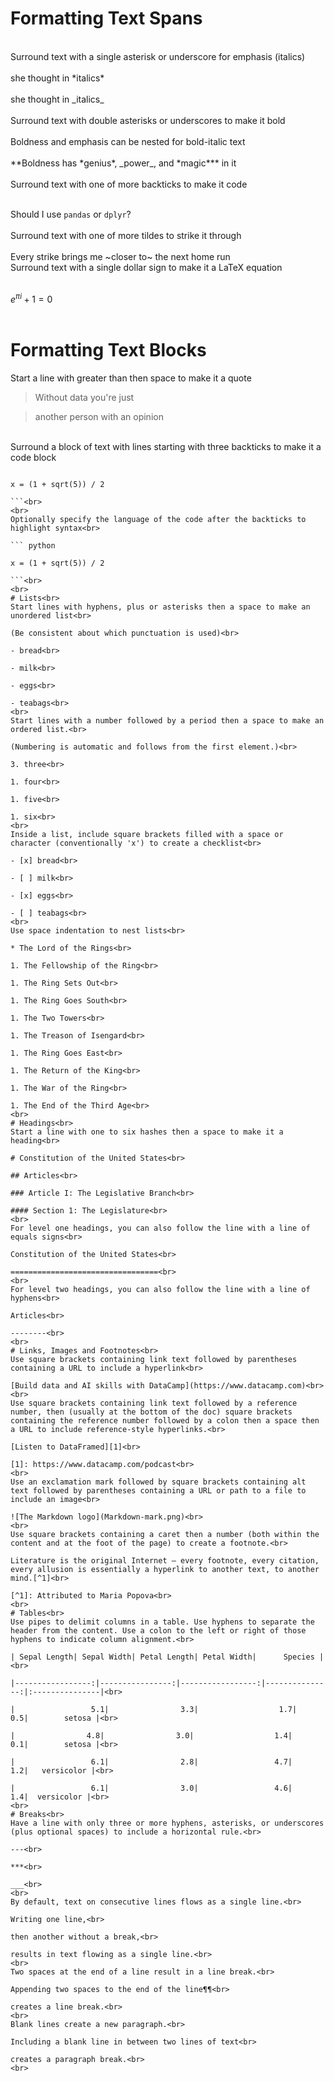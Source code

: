 # Formatting Text Spans<br>
<br>
Surround text with a single asterisk or underscore for emphasis (italics)<br>
<br>
she thought in *italics*<br>
<br>
she thought in _italics_<br>
<br>
Surround text with double asterisks or underscores to make it bold<br>
<br>
Boldness and emphasis can be nested for bold-italic text<br>
<br>
**Boldness has *genius*, _power_, and *magic*** in it<br>
<br>
Surround text with one of more backticks to make it code<br>
<br>

Should I use `pandas` or `dplyr`?<br>
<br>
Surround text with one of more tildes to strike it through<br>
<br>
Every strike brings me ~closer to~ the next home run<br>
Surround text with a single dollar sign to make it a LaTeX equation<br>
<br>

$e^{\pi i} + 1 = 0$<br>
<br>
# Formatting Text Blocks<br>
Start a line with greater than then space to make it a quote<br>

> Without data you're just<br>

> another person with an opinion<br>
<br>
Surround a block of text with lines starting with three backticks to make it a code block<br>

```

x = (1 + sqrt(5)) / 2

```<br>
<br>
Optionally specify the language of the code after the backticks to highlight syntax<br>

``` python

x = (1 + sqrt(5)) / 2

```<br>
<br>
# Lists<br>
Start lines with hyphens, plus or asterisks then a space to make an unordered list<br>

(Be consistent about which punctuation is used)<br>

- bread<br>

- milk<br>

- eggs<br>

- teabags<br>
<br>
Start lines with a number followed by a period then a space to make an ordered list.<br>

(Numbering is automatic and follows from the first element.)<br>

3. three<br>

1. four<br>

1. five<br>

1. six<br>
<br>
Inside a list, include square brackets filled with a space or character (conventionally 'x') to create a checklist<br>

- [x] bread<br>

- [ ] milk<br>

- [x] eggs<br>

- [ ] teabags<br>
<br>
Use space indentation to nest lists<br>

* The Lord of the Rings<br>

1. The Fellowship of the Ring<br>

1. The Ring Sets Out<br>

1. The Ring Goes South<br>

1. The Two Towers<br>

1. The Treason of Isengard<br>

1. The Ring Goes East<br>

1. The Return of the King<br>

1. The War of the Ring<br>

1. The End of the Third Age<br>
<br>
# Headings<br>
Start a line with one to six hashes then a space to make it a heading<br>

# Constitution of the United States<br>

## Articles<br>

### Article I: The Legislative Branch<br>

#### Section 1: The Legislature<br>
<br>
For level one headings, you can also follow the line with a line of equals signs<br>

Constitution of the United States<br>

=================================<br>
<br>
For level two headings, you can also follow the line with a line of hyphens<br>

Articles<br>

--------<br>
<br>
# Links, Images and Footnotes<br>
Use square brackets containing link text followed by parentheses containing a URL to include a hyperlink<br>

[Build data and AI skills with DataCamp](https://www.datacamp.com)<br>
<br>
Use square brackets containing link text followed by a reference number, then (usually at the bottom of the doc) square brackets containing the reference number followed by a colon then a space then a URL to include reference-style hyperlinks.<br>

[Listen to DataFramed][1]<br>

[1]: https://www.datacamp.com/podcast<br>
<br>
Use an exclamation mark followed by square brackets containing alt text followed by parentheses containing a URL or path to a file to include an image<br>

![The Markdown logo](Markdown-mark.png)<br>
<br>
Use square brackets containing a caret then a number (both within the content and at the foot of the page) to create a footnote.<br>

Literature is the original Internet – every footnote, every citation, every allusion is essentially a hyperlink to another text, to another mind.[^1]<br>

[^1]: Attributed to Maria Popova<br>
<br>
# Tables<br>
Use pipes to delimit columns in a table. Use hyphens to separate the header from the content. Use a colon to the left or right of those hyphens to indicate column alignment.<br>

| Sepal Length| Sepal Width| Petal Length| Petal Width|      Species |<br>

|-----------------:|----------------:|-----------------:|---------------:|:---------------|<br>

|                 5.1|                3.3|                  1.7|              0.5|        setosa |<br>

|                4.8|                3.0|                  1.4|              0.1|        setosa |<br>

|                 6.1|                2.8|                 4.7|               1.2|   versicolor |<br>

|                 6.1|                3.0|                 4.6|               1.4|  versicolor |<br>
<br>
# Breaks<br>
Have a line with only three or more hyphens, asterisks, or underscores (plus optional spaces) to include a horizontal rule.<br>

---<br>

***<br>

___<br>
<br>
By default, text on consecutive lines flows as a single line.<br>

Writing one line,<br>

then another without a break,<br>

results in text flowing as a single line.<br>
<br>
Two spaces at the end of a line result in a line break.<br>

Appending two spaces to the end of the line¶¶<br>

creates a line break.<br>
<br>
Blank lines create a new paragraph.<br>

Including a blank line in between two lines of text<br>

creates a paragraph break.<br>
<br>
